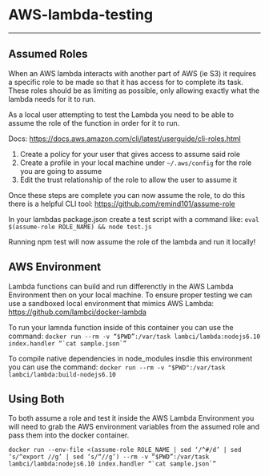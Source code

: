 # AWS-lambda-testing

---

## Assumed Roles

When an AWS lambda interacts with another part of AWS (ie S3) it requires a specific role to be made so that it has access for to complete its task. These roles should be as limiting as possible, only allowing exactly what the lambda needs for it to run.

As a local user attempting to test the Lambda you need to be able to assume the role of the function in order for it to run.

Docs: https://docs.aws.amazon.com/cli/latest/userguide/cli-roles.html

1. Create a policy for your user that gives access to assume said role
2. Create a profile in your local machine under `~/.aws/config` for the role you are going to assume
3. Edit the trust relationship of the role to allow the user to assume it

Once these steps are complete you can now assume the role, to do this there is a helpful CLI tool: https://github.com/remind101/assume-role

In your lambdas package.json create a test script with a command like: 
`eval $(assume-role ROLE_NAME) && node test.js`

Running npm test will now assume the role of the lambda and run it locally!

## AWS Environment

Lambda functions can build and run differenctly in the AWS Lambda Environment then on your local machine. To ensure proper testing we can use a sandboxed local environment that mimics AWS Lambda: https://github.com/lambci/docker-lambda

To run your lamnda function inside of this container you can use the command: 
``docker run --rm -v “$PWD”:/var/task lambci/lambda:nodejs6.10 index.handler “`cat sample.json`”``

To compile native dependencies in node_modules insdie this environment you can use the command:
`docker run --rm -v "$PWD":/var/task lambci/lambda:build-nodejs6.10`

## Using Both

To both assume a role and test it inside the AWS Lambda Environment you will need to grab the AWS environment variables from the assumed role and pass them into the docker container.

``docker run --env-file <(assume-role ROLE_NAME | sed ‘/^#/d’ | sed ‘s/^export //g’ | sed ‘s/“//g’) --rm -v “$PWD”:/var/task lambci/lambda:nodejs6.10 index.handler “`cat sample.json`”``
